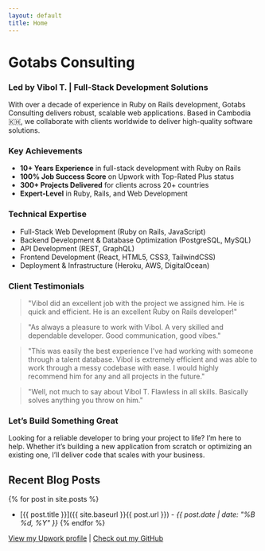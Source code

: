 ```yaml
---
layout: default
title: Home
---
```


# Gotabs Consulting
### Led by Vibol T. | Full-Stack Development Solutions

With over a decade of experience in Ruby on Rails development, Gotabs Consulting delivers robust, scalable web applications. Based in Cambodia 🇰🇭, we collaborate with clients worldwide to deliver high-quality software solutions.

### Key Achievements

- **10+ Years Experience** in full-stack development with Ruby on Rails
- **100% Job Success Score** on Upwork with Top-Rated Plus status
- **300+ Projects Delivered** for clients across 20+ countries
- **Expert-Level** in Ruby, Rails, and Web Development

### Technical Expertise

- Full-Stack Web Development (Ruby on Rails, JavaScript)
- Backend Development & Database Optimization (PostgreSQL, MySQL)
- API Development (REST, GraphQL)
- Frontend Development (React, HTML5, CSS3, TailwindCSS)
- Deployment & Infrastructure (Heroku, AWS, DigitalOcean)

### Client Testimonials

> "Vibol did an excellent job with the project we assigned him. He is quick and efficient. He is an excellent Ruby on Rails developer!"

> "As always a pleasure to work with Vibol. A very skilled and dependable developer. Good communication, good vibes."

> "This was easily the best experience I've had working with someone through a talent database. Vibol is extremely efficient and was able to work through a messy codebase with ease. I would highly recommend him for any and all projects in the future."

> "Well, not much to say about Vibol T. Flawless in all skills. Basically solves anything you throw on him."

### Let’s Build Something Great

Looking for a reliable developer to bring your project to life? I’m here to help. Whether it’s building a new application from scratch or optimizing an existing one, I’ll deliver code that scales with your business.

## Recent Blog Posts
{% for post in site.posts %}
* [{{ post.title }}]({{ site.baseurl }}{{ post.url }}) - *{{ post.date | date: "%B %d, %Y" }}*
{% endfor %}

[View my Upwork profile](https://www.upwork.com/freelancers/~0177ae7f1e808b75ba) | [Check out my GitHub](https://github.com/tvcam)
